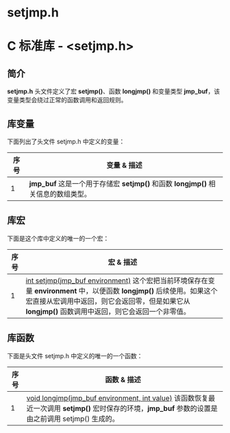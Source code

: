 # setjmp.h

# C 标准库 - <setjmp.h>

## 简介

**setjmp.h** 头文件定义了宏 **setjmp()**、函数 **longjmp()** 和变量类型 **jmp_buf**，该变量类型会绕过正常的函数调用和返回规则。

## 库变量

下面列出了头文件 setjmp.h 中定义的变量：

| 序号 | 变量 & 描述                                                  |
| ---- | ------------------------------------------------------------ |
| 1    | **jmp_buf**  这是一个用于存储宏 **setjmp()** 和函数 **longjmp()** 相关信息的数组类型。 |

## 库宏

下面是这个库中定义的唯一的一个宏：

| 序号 | 宏 & 描述                                                    |
| ---- | ------------------------------------------------------------ |
| 1    | [int setjmp(jmp_buf environment)](setjmp.html) 这个宏把当前环境保存在变量 **environment** 中，以便函数 **longjmp()** 后续使用。如果这个宏直接从宏调用中返回，则它会返回零，但是如果它从 **longjmp()** 函数调用中返回，则它会返回一个非零值。 |

## 库函数

下面是头文件 setjmp.h 中定义的唯一的一个函数：

| 序号 | 函数 & 描述                                                  |
| ---- | ------------------------------------------------------------ |
| 1    | [void longjmp(jmp_buf environment, int value)](longjmp.html) 该函数恢复最近一次调用 **setjmp()** 宏时保存的环境，**jmp_buf** 参数的设置是由之前调用 setjmp() 生成的。 |